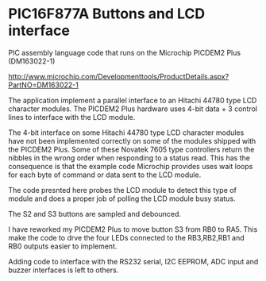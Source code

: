 PIC16F877A Buttons and LCD interface
====================================

PIC assembly language code that runs on the Microchip PICDEM2 Plus (DM163022-1) 

http://www.microchip.com/Developmenttools/ProductDetails.aspx?PartNO=DM163022-1

The application implement a parallel interface to an Hitachi 44780 type LCD 
character modules. The PICDEM2 Plus hardware uses 4-bit data + 3 control 
lines to interface with the LCD module.

The 4-bit interface on some Hitachi 44780 type LCD character modules have not 
been implemented correctly on some of the modules shipped with the PICDEM2 Plus. 
Some of these Novatek 7605 type controllers return the nibbles in the wrong order 
when responding to a status read. This has the consequence is that the example 
code Microchip provides uses wait loops for each byte of command or data sent 
to the LCD module.

The code presnted here probes the LCD module to detect this type of module 
and does a proper job of polling the LCD module busy status.

The S2 and S3 buttons are sampled and debounced. 

I have reworked my PICDEM2 Plus to move button S3 from RB0 to RA5. This make 
the code to drve the four LEDs connected to the RB3,RB2,RB1 and RB0 outputs 
easier to implement.

Adding code to interface with the RS232 serial, I2C EEPROM, ADC input and 
buzzer interfaces is left to others.